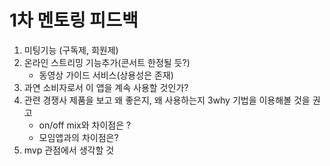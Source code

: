# 1차 멘토링 피드백

1. 미팅기능 (구독제, 회원제)
2. 온라인 스트리밍 기능추가(콘서트 한정될 듯?)
   * 동영상 가이드 서비스(상용성은 존재)
3. 과연 소비자로서 이 앱을 계속 사용할 것인가?
4. 관련 경쟁사 제품을 보고 왜 좋은지, 왜 사용하는지 3why 기법을 이용해볼 것을 권고
   * on/off mix와 차이점은 ?
   * 모임앱과의 차이점은?
5. mvp 관점에서 생각할 것

